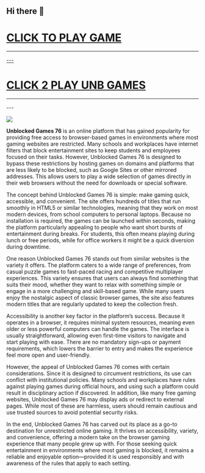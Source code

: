 ## Hi there 👋

<h1><a href="https://lesson-5.guru">CLICK TO PLAY GAME</h1>
<HR>---
<H1><a href="https://lesson-3.guru">CLICK 2 PLAY UNB GAMES</a></H1>
<HR>---

<a href="https://lesson-5.guru"><img src="https://1lesson1.email/gamez.png"></a>

**Unblocked Games 76** is an online platform that has gained popularity for providing free access to browser-based games in environments where most gaming websites are restricted. Many schools and workplaces have internet filters that block entertainment sites to keep students and employees focused on their tasks. However, Unblocked Games 76 is designed to bypass these restrictions by hosting games on domains and platforms that are less likely to be blocked, such as Google Sites or other mirrored addresses. This allows users to play a wide selection of games directly in their web browsers without the need for downloads or special software.

The concept behind Unblocked Games 76 is simple: make gaming quick, accessible, and convenient. The site offers hundreds of titles that run smoothly in HTML5 or similar technologies, meaning that they work on most modern devices, from school computers to personal laptops. Because no installation is required, the games can be launched within seconds, making the platform particularly appealing to people who want short bursts of entertainment during breaks. For students, this often means playing during lunch or free periods, while for office workers it might be a quick diversion during downtime.

One reason Unblocked Games 76 stands out from similar websites is the variety it offers. The platform caters to a wide range of preferences, from casual puzzle games to fast-paced racing and competitive multiplayer experiences. This variety ensures that users can always find something that suits their mood, whether they want to relax with something simple or engage in a more challenging and skill-based game. While many users enjoy the nostalgic aspect of classic browser games, the site also features modern titles that are regularly updated to keep the collection fresh.

Accessibility is another key factor in the platform’s success. Because it operates in a browser, it requires minimal system resources, meaning even older or less powerful computers can handle the games. The interface is usually straightforward, allowing even first-time visitors to navigate and start playing with ease. There are no mandatory sign-ups or payment requirements, which lowers the barrier to entry and makes the experience feel more open and user-friendly.

However, the appeal of Unblocked Games 76 comes with certain considerations. Since it is designed to circumvent restrictions, its use can conflict with institutional policies. Many schools and workplaces have rules against playing games during official hours, and using such a platform could result in disciplinary action if discovered. In addition, like many free gaming websites, Unblocked Games 76 may display ads or redirect to external pages. While most of these are harmless, users should remain cautious and use trusted sources to avoid potential security risks.

In the end, Unblocked Games 76 has carved out its place as a go-to destination for unrestricted online gaming. It thrives on accessibility, variety, and convenience, offering a modern take on the browser gaming experience that many people grew up with. For those seeking quick entertainment in environments where most gaming is blocked, it remains a reliable and enjoyable option—provided it is used responsibly and with awareness of the rules that apply to each setting.



